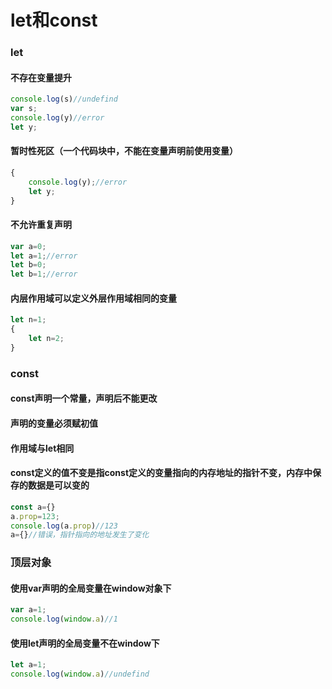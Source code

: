 # let和const

### let

#### 不存在变量提升

```javascript
console.log(s)//undefind
var s;
console.log(y)//error
let y;
```

#### 暂时性死区（一个代码块中，不能在变量声明前使用变量）

```javascript
{
    console.log(y);//error
    let y;
}
```

#### 不允许重复声明

```javascript
var a=0;
let a=1;//error
let b=0;
let b=1;//error
```

#### 内层作用域可以定义外层作用域相同的变量
```javascript
let n=1;
{
    let n=2;    
}
```

### const

#### const声明一个常量，声明后不能更改

#### 声明的变量必须赋初值

#### 作用域与let相同

#### const定义的值不变是指const定义的变量指向的内存地址的指针不变，内存中保存的数据是可以变的

```javascript
const a={}
a.prop=123;
console.log(a.prop)//123
a={}//错误，指针指向的地址发生了变化
```

### 顶层对象

#### 使用var声明的全局变量在window对象下
```javascript
var a=1;
console.log(window.a)//1
```

#### 使用let声明的全局变量不在window下
```javascript
let a=1;
console.log(window.a)//undefind
```